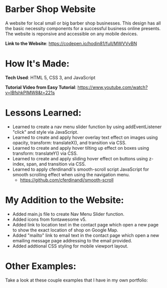# Barber Shop Website

A website for local small or big barber shop businesses. This design has all the basic necessity components for a successful business online presents. The website is reponsive and accessible on any mobile devices. 

**Link to the Website**: https://codepen.io/hodin81/full/MWVVvBN

# How It's Made: 

**Tech Used**: HTML 5, CSS 3, and JavaScript

**Tutorial Video from Easy Tutorial**: https://www.youtube.com/watch?v=lBfshkPlMW8&t=221s

# Lessons Learned:

- Learned to create a nav menu slider function by using addEventListener "click" and style via JavaScript.
- Learned to create and apply hover overlay text effect on images using opacity, transform: translateX(), and transition via CSS. 
- Learned to create and apply hover tilting up effect on boxes using transform: translateY() via CSS.
- Learned to create and apply sliding hover effect on buttons using z-index, span, and transition via CSS.
- Learned to apply cferdinandi's smooth-scroll script JavaScript for smooth scrolling effect when using the navigation menu. 
  - https://github.com/cferdinandi/smooth-scroll 

# My Addition to the Website:

- Added main.js file to create Nav Menu Slider function.
- Added icons from fontawesome v5. 
- Added link to location text in the contact page which open a new page to show the exact location of shop on Google Map.
- Added "mailto" link to email text in the contact page which open a new emailing message page addressing to the email provided.  
- Added addtional CSS styling for mobile viewport layout.

# Other Examples: 

Take a look at these couple examples that I have in my own portfolio:
